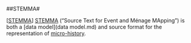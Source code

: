 ##STEMMA#

\[[STEMMA](SOURCES.md#STEMMA)\] [STEMMA](http://www.parallview.co/familyhistorydata) (“Source Text for Event and Ménage MApping”) is both a [data model](data model.md) and source format for the representation of [micro-history](micro-history.md).
